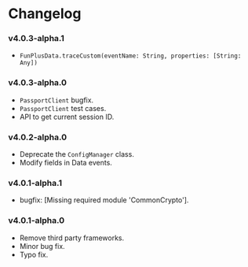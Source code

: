 # Changelog

### v4.0.3-alpha.1

* `FunPlusData.traceCustom(eventName: String, properties: [String: Any])`

### v4.0.3-alpha.0

* `PassportClient` bugfix.
* `PassportClient` test cases.
* API to get current session ID.

### v4.0.2-alpha.0

* Deprecate the `ConfigManager` class.
* Modify fields in Data events.

### v4.0.1-alpha.1

* bugfix: [Missing required module 'CommonCrypto'].

### v4.0.1-alpha.0

* Remove third party frameworks.
* Minor bug fix.
* Typo fix.


